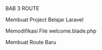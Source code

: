 BAB 3
ROUTE

Membuat Project Belajar Laravel

Memodifikasi File welcome.blade.php

Membuat Route Baru
